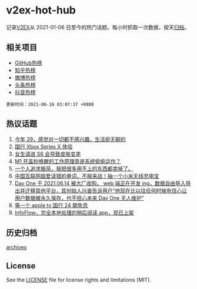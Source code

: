 # v2ex-hot-hub

 记录[V2EX](https://www.v2ex.com/)从 2021-01-06 日至今的热门话题。每小时抓取一次数据，按天[归档](archives)。
 
 ## 相关项目

- [GitHub热榜](https://github.com/lonnyzhang423/github-hot-hub)
- [知乎热榜](https://github.com/lonnyzhang423/zhihu-hot-hub)
- [微博热榜](https://github.com/lonnyzhang423/weibo-hot-hub)
- [头条热榜](https://github.com/lonnyzhang423/toutiao-hot-hub)
- [抖音热榜](https://github.com/lonnyzhang423/douyin-hot-hub)


 `更新时间：2021-06-16 03:07:37 +0800`

## 热议话题

1. [今年 29，感觉对一切都不感兴趣，生活挺无聊的](https://www.v2ex.com/t/783482)
1. [国行 Xbox Series X 体验](https://www.v2ex.com/t/783461)
1. [女生请进 S6 会导致皮肤变差](https://www.v2ex.com/t/783505)
1. [M1 开盖秒唤醒的工作原理竟是系统偷偷运作？](https://www.v2ex.com/t/783420)
1. [一个人追求极简，我把很多用不上的东西都卖掉了。](https://www.v2ex.com/t/783446)
1. [中国互联网超爱读错的单词，不服来战！抽一个小米无线充电宝](https://www.v2ex.com/t/783554)
1. [Day One 于 2021.06.14 被大厂收购， web 端正在开发 ing，数据自由导入导出并迁移其他平台，其创始人兴奋告诉用户“他现在比以往任何时候有信心让用户数据被永久保存，也不担心未来 Day One 无人维护”](https://www.v2ex.com/t/783391)
1. [等一个 apple tv 国行 24 期免息](https://www.v2ex.com/t/783394)
1. [InfoFlow，完全本地处理的稍后阅读 app，现已上架](https://www.v2ex.com/t/783383)

## 历史归档

[archives](archives)

## License

See the [LICENSE](LICENSE) file for license rights and limitations (MIT).
